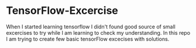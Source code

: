 # TensorFlow-Excercise
When I started learning tensorflow I didn't found good source of small excercises to try while I am learning to check my understanding. In this repo I am trying to create few basic tensorFlow excecises with solutions.
